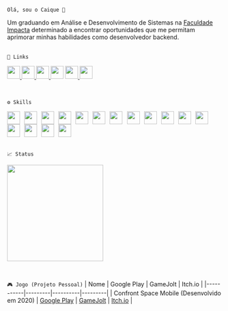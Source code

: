 `Olá, sou o Caique 👋` <p></p>
Um graduando em Análise e Desenvolvimento de Sistemas na [Faculdade Impacta](https://www.impacta.edu.br/) determinado a encontrar oportunidades que me permitam aprimorar minhas habilidades como desenvolvedor backend.
<br><br>

`📱 Links`
<p>
  <a href="https://www.linkedin.com/in/sergio-caique-da-silva/">
    <img src="https://skillicons.dev/icons?i=linkedin" style="width:30px;">
  </a>
  <a href="https://github.com/scaique">
    <img src="https://skillicons.dev/icons?i=github" style="width:30px;">
  </a>
  <a href="https://instagram.com/bluee_bluue">
    <img src="https://skillicons.dev/icons?i=instagram" style="width:30px;">
  </a
  <a href="https://indiebluegames.blogspot.com/">
    <img src="https://cdn-icons-png.flaticon.com/512/4494/4494538.png" style="width:30px;">
  </a>
  <a href="https://gamejolt.com/@blu3_g4m3s">
    <img src="https://user-images.githubusercontent.com/64917206/139321698-3c29b357-1c09-48f9-a46f-e55390747c46.png" style="width:30px;">
  </a>
  <a href="https://blue-games-oficial.itch.io/">
    <img src="https://static-00.iconduck.com/assets.00/itch-io-icon-2048x2048-i6hzclad.png" style="width:30px;">
  </a>
</p>
<br>

`⚙️ Skills`
<div style="display: flex; flex-wrap: wrap; justify-content: flex-start;">
  <img style="width: 30px; margin-right: 2%; margin-left: 0;" src="https://skillicons.dev/icons?i=python">
  <img style="width: 30px; margin-right: 2%; margin-left: 0;" src="https://skillicons.dev/icons?i=flask">
  <img style="width: 30px; margin-right: 2%; margin-left: 0;" src="https://skillicons.dev/icons?i=git">
  <img style="width: 30px; margin-right: 2%; margin-left: 0;" src="https://skillicons.dev/icons?i=github">
  <img style="width: 30px; margin-right: 2%; margin-left: 0;" src="https://skillicons.dev/icons?i=vscode">
  <img style="width: 30px; margin-right: 2%; margin-left: 0;" src="https://skillicons.dev/icons?i=docker">
  <img style="width: 30px; margin-right: 2%; margin-left: 0;" src="https://skillicons.dev/icons?i=html">
  <img style="width: 30px; margin-right: 2%; margin-left: 0;" src="https://skillicons.dev/icons?i=css">
  <img style="width: 30px; margin-right: 2%; margin-left: 0;" src="https://skillicons.dev/icons?i=java">
  <img style="width: 30px; margin-right: 2%; margin-left: 0;" src="https://skillicons.dev/icons?i=kotlin">
  <img style="width: 30px; margin-right: 2%; margin-left: 0;" src="https://skillicons.dev/icons?i=androidstudio">
  <img style="width: 30px; margin-right: 2%; margin-left: 0;" src="https://skillicons.dev/icons?i=cs">
  <img style="width: 30px; margin-right: 2%; margin-left: 0;" src="https://skillicons.dev/icons?i=net">
  <img style="width: 30px; margin-right: 2%; margin-left: 0;" src="https://skillicons.dev/icons?i=javascript">
  <img style="width: 30px; margin-right: 2%; margin-left: 0;" src="https://skillicons.dev/icons?i=blender">
  <img style="width: 30px; margin-right: 2%; margin-left: 0;" src="https://skillicons.dev/icons?i=unity">
</div>
<br>

`📈 Status`
<p align="left">
 <img src="https://github-readme-stats.vercel.app/api/top-langs/?username=scaique&title_color=cdd9e5&text_color=cdd9e5&bg_color=22272e&hide_border=true" style="width:225px">
</p>
<br>

`🎮 Jogo (Projeto Pessoal)`
| Nome | Google Play | GameJolt | Itch.io |
|-----------|---------|----------|---------|
| Confront Space Mobile (Desenvolvido em 2020) | [Google Play](https://play.google.com/store/apps/details?id=com.BlueGames.ConfrontSpaceMobile) | [GameJolt](https://gamejolt.com/games/confrontspacemobile/500906) | [Itch.io](https://blue-games-oficial.itch.io/confront-space-mobile) |

